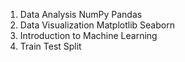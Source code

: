 1. Data Analysis 
	NumPy
	Pandas
2. Data Visualization 
	Matplotlib
	Seaborn
3. Introduction to Machine Learning
4. Train Test Split